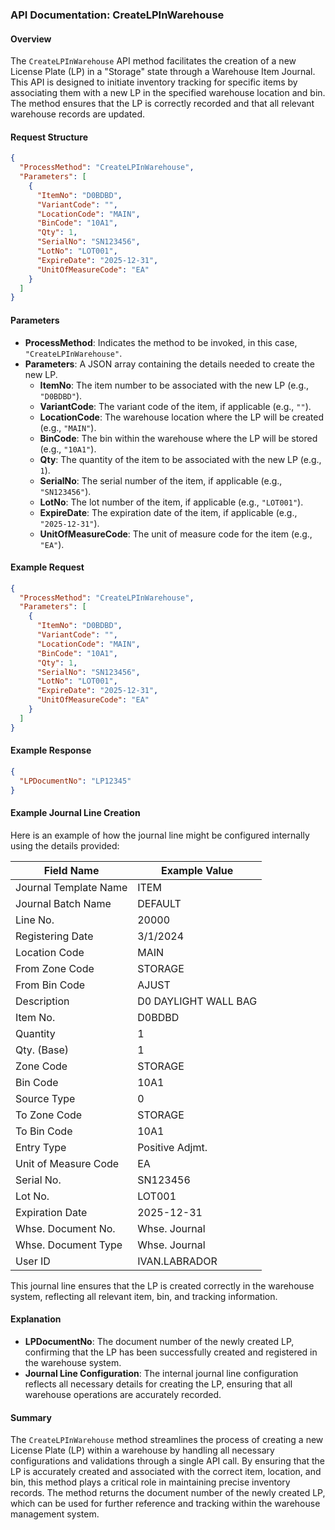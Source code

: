 ### API Documentation: CreateLPInWarehouse

#### Overview
The `CreateLPInWarehouse` API method facilitates the creation of a new License Plate (LP) in a "Storage" state through a Warehouse Item Journal. This API is designed to initiate inventory tracking for specific items by associating them with a new LP in the specified warehouse location and bin. The method ensures that the LP is correctly recorded and that all relevant warehouse records are updated.

#### Request Structure
```json
{
  "ProcessMethod": "CreateLPInWarehouse",
  "Parameters": [
    {
      "ItemNo": "D0BDBD",
      "VariantCode": "",
      "LocationCode": "MAIN",
      "BinCode": "10A1",
      "Qty": 1,
      "SerialNo": "SN123456",
      "LotNo": "LOT001",
      "ExpireDate": "2025-12-31",
      "UnitOfMeasureCode": "EA"
    }
  ]
}
```

#### Parameters
- **ProcessMethod**: Indicates the method to be invoked, in this case, `"CreateLPInWarehouse"`.
- **Parameters**: A JSON array containing the details needed to create the new LP.
  - **ItemNo**: The item number to be associated with the new LP (e.g., `"D0BDBD"`).
  - **VariantCode**: The variant code of the item, if applicable (e.g., `""`).
  - **LocationCode**: The warehouse location where the LP will be created (e.g., `"MAIN"`).
  - **BinCode**: The bin within the warehouse where the LP will be stored (e.g., `"10A1"`).
  - **Qty**: The quantity of the item to be associated with the new LP (e.g., `1`).
  - **SerialNo**: The serial number of the item, if applicable (e.g., `"SN123456"`).
  - **LotNo**: The lot number of the item, if applicable (e.g., `"LOT001"`).
  - **ExpireDate**: The expiration date of the item, if applicable (e.g., `"2025-12-31"`).
  - **UnitOfMeasureCode**: The unit of measure code for the item (e.g., `"EA"`).

#### Example Request
```json
{
  "ProcessMethod": "CreateLPInWarehouse",
  "Parameters": [
    {
      "ItemNo": "D0BDBD",
      "VariantCode": "",
      "LocationCode": "MAIN",
      "BinCode": "10A1",
      "Qty": 1,
      "SerialNo": "SN123456",
      "LotNo": "LOT001",
      "ExpireDate": "2025-12-31",
      "UnitOfMeasureCode": "EA"
    }
  ]
}
```

#### Example Response
```json
{
  "LPDocumentNo": "LP12345"
}
```

#### Example Journal Line Creation
Here is an example of how the journal line might be configured internally using the details provided:

| Field Name                      | Example Value         |
|---------------------------------|-----------------------|
| Journal Template Name           | ITEM                  |
| Journal Batch Name              | DEFAULT               |
| Line No.                        | 20000                 |
| Registering Date                | 3/1/2024              |
| Location Code                   | MAIN                  |
| From Zone Code                  | STORAGE               |
| From Bin Code                   | AJUST                 |
| Description                     | D0 DAYLIGHT WALL BAG  |
| Item No.                        | D0BDBD                |
| Quantity                        | 1                     |
| Qty. (Base)                     | 1                     |
| Zone Code                       | STORAGE               |
| Bin Code                        | 10A1                  |
| Source Type                     | 0                     |
| To Zone Code                    | STORAGE               |
| To Bin Code                     | 10A1                  |
| Entry Type                      | Positive Adjmt.       |
| Unit of Measure Code            | EA                    |
| Serial No.                      | SN123456              |
| Lot No.                         | LOT001                |
| Expiration Date                 | 2025-12-31            |
| Whse. Document No.              | Whse. Journal         |
| Whse. Document Type             | Whse. Journal         |
| User ID                         | IVAN.LABRADOR         |

This journal line ensures that the LP is created correctly in the warehouse system, reflecting all relevant item, bin, and tracking information.

#### Explanation
- **LPDocumentNo**: The document number of the newly created LP, confirming that the LP has been successfully created and registered in the warehouse system.
- **Journal Line Configuration**: The internal journal line configuration reflects all necessary details for creating the LP, ensuring that all warehouse operations are accurately recorded.

#### Summary
The `CreateLPInWarehouse` method streamlines the process of creating a new License Plate (LP) within a warehouse by handling all necessary configurations and validations through a single API call. By ensuring that the LP is accurately created and associated with the correct item, location, and bin, this method plays a critical role in maintaining precise inventory records. The method returns the document number of the newly created LP, which can be used for further reference and tracking within the warehouse management system.